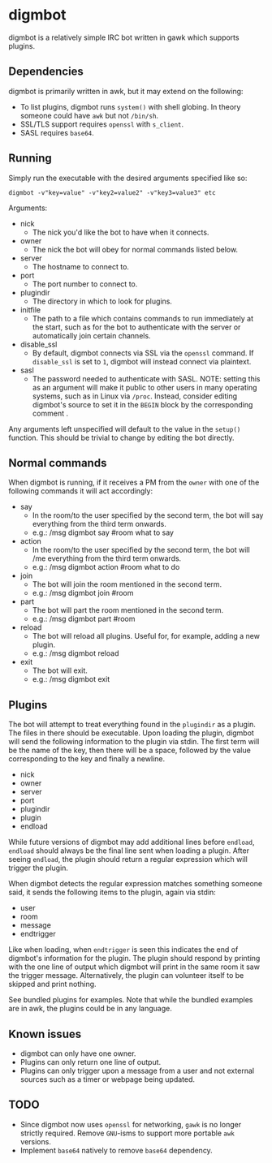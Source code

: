 digmbot
=======

digmbot is a relatively simple IRC bot written in gawk which supports plugins.

Dependencies
------------

digmbot is primarily written in awk, but it may extend on the following:

- To list plugins, digmbot runs `system()` with shell globing.  In theory
  someone could have `awk` but not `/bin/sh`.
- SSL/TLS support requires `openssl` with `s_client`.
- SASL requires `base64`.

Running
-------

Simply run the executable with the desired arguments specified like so:

    digmbot -v"key=value" -v"key2=value2" -v"key3=value3" etc

Arguments:

- nick
    - The nick you'd like the bot to have when it connects.
- owner
    - The nick the bot will obey for normal commands listed below.
- server
    - The hostname to connect to.
- port
    - The port number to connect to.
- plugindir
    - The directory in which to look for plugins.
- initfile
    - The path to a file which contains commands to run immediately at the
      start, such as for the bot to authenticate with the server or
      automatically join certain channels.
- disable_ssl
    - By default, digmbot connects via SSL via the `openssl` command.  If
      `disable_ssl` is set to `1`, digmbot will instead connect via plaintext.
- sasl
    - The password needed to authenticate with SASL.  NOTE: setting this as an
      argument will make it public to other users in many operating systems,
      such as in Linux via `/proc`.  Instead, consider editing digmbot's source
      to set it in the `BEGIN` block by the corresponding comment .

Any arguments left unspecified will default to the value in the `setup()`
function.  This should be trivial to change by editing the bot directly.

Normal commands
---------------

When digmbot is running, if it receives a PM from the `owner` with one of the
following commands it will act accordingly:

- say
    - In the room/to the user specified by the second term, the bot will say
      everything from the third term onwards.
    - e.g.: /msg digmbot say #room what to say
- action
    - In the room/to the user specified by the second term, the bot will /me
      everything from the third term onwards.
    - e.g.: /msg digmbot action #room what to do
- join
    - The bot will join the room mentioned in the second term.
    - e.g.: /msg digmbot join #room
- part
    - The bot will part the room mentioned in the second term.
    - e.g.: /msg digmbot part #room
- reload
    - The bot will reload all plugins.  Useful for, for example, adding a new
      plugin.
    - e.g.: /msg digmbot reload
- exit
    - The bot will exit.
    - e.g.: /msg digmbot exit

Plugins
-------

The bot will attempt to treat everything found in the `plugindir` as a plugin.
The files in there should be executable.  Upon loading the plugin, digmbot will
send the following information to the plugin via stdin.  The first term will be
the name of the key, then there will be a space, followed by the value
corresponding to the key and finally a newline.

- nick
- owner
- server
- port
- plugindir
- plugin
- endload

While future versions of digmbot may add additional lines before `endload`,
`endload` should always be the final line sent when loading a plugin. After
seeing `endload`, the plugin should return a regular expression which will
trigger the plugin.

When digmbot detects the regular expression matches something someone said, it
sends the following items to the plugin, again via stdin:

- user
- room
- message
- endtrigger

Like when loading, when `endtrigger` is seen this indicates the end of
digmbot's information for the plugin.  The plugin should respond by printing
with the one line of output which digmbot will print in the same room it saw
the trigger message.  Alternatively, the plugin can volunteer itself to be
skipped and print nothing.

See bundled plugins for examples.  Note that while the bundled examples are in
awk, the plugins could be in any language.

Known issues
------------

- digmbot can only have one owner.
- Plugins can only return one line of output.
- Plugins can only trigger upon a message from a user and not external sources
  such as a timer or webpage being updated.

TODO
----

- Since digmbot now uses `openssl` for networking, `gawk` is no longer strictly
  required.  Remove `GNU`-isms to support more portable `awk` versions.
- Implement `base64` natively to remove `base64` dependency.
